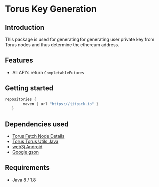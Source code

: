 # Torus Key Generation

## Introduction

This package is used for generating for generating user private key from Torus nodes and thus determine the ethereum address.

## Features
- All API's return `CompletableFutures`

## Getting started
```groovy
repositories {
        maven { url "https://jitpack.io" }
   }
```   

## Dependencies used
- [Torus Fetch Node Details](https://github.com/torusresearch/fetch-node-details-java)
- [Torus Torus Utils Java](https://github.com/torusresearch/torus-utils-java)
- [web3j Android](https://github.com/web3j/web3j)
- [Google gson](https://github.com/google/gson)

## Requirements
- Java 8 / 1.8

